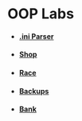 # OOP Labs

* #### [.ini Parser](https://github.com/MaksimGolish/OOPLabs/tree/master/IniParser)
* #### [Shop](https://github.com/MaksimGolish/OOPLabs/tree/master/Shop)
* #### [Race](https://github.com/MaksimGolish/OOPLabs/tree/master/Race)
* #### [Backups](https://github.com/MaksimGolish/OOPLabs/tree/master/Backups)
* #### [Bank](https://github.com/MaksimGolish/OOPLabs/tree/master/Bank)
